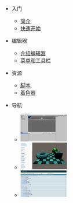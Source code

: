 
* 入门
  * [简介](docs/introduction.md)
  * [快速开始](docs/quickstart.md)

* 编辑器
  * [介绍编辑器](docs/editor.md)
  * [菜单和工具栏](docs/menus-and-toolbar.md)

* 资源
  * [脚本](docs/script.md)
  * [着色器](docs/shader.md)

* 导航
  * [![](_images/editor.png)](http://feng3d.gitee.io/editor)
  * [![](_images/examples.png)](http://feng3d.gitee.io/examples)
  * [![](_images/tests.png)](http://feng3d.gitee.io/tests)
